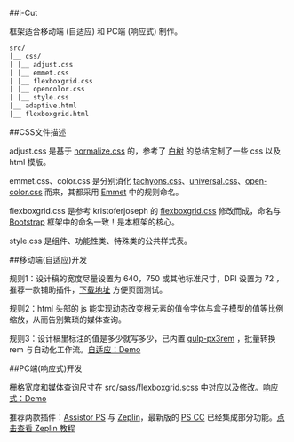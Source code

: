 ﻿##i-Cut

框架适合移动端 (自适应) 和 PC端 (响应式) 制作。

```txt
src/
|__ css/
| |__ adjust.css		
| |__ emmet.css							
| |__ flexboxgrid.css
| |__ opencolor.css		
| |__ style.css			
|__ adaptive.html
|__ flexboxgrid.html
```
##CSS文件描述

adjust.css 是基于 [normalize.css](https://github.com/necolas/normalize.css) 的，参考了 [白树](http://www.cnblogs.com/PeunZhang/p/3407453.html) 的总结定制了一些 css 以及 html 模版。 

emmet.css、color.css 是分别消化 [tachyons.css](https://github.com/tachyons-css/tachyons)、[universal.css](https://github.com/marmelab/universal.css)、[open-color.css](https://github.com/yeun/open-color) 而来，其都采用 [Emmet](http://docs.emmet.io/cheat-sheet/) 中的规则命名。

flexboxgrid.css 是参考 kristoferjoseph 的 [flexboxgrid.css](https://github.com/kristoferjoseph/flexboxgrid) 修改而成，命名与 [Bootstrap](https://github.com/twbs/bootstrap) 框架中的命名一致！是本框架的核心。

style.css 是组件、功能性类、特殊类的公共样式表。

##移动端(自适应)开发

规则1：设计稿的宽度尽量设置为 640，750 或其他标准尺寸，DPI 设置为 72 ，推荐一款铺助插件，[下载地址](https://chrome.google.com/webstore/detail/perfectpixel-by-welldonec/dkaagdgjmgdmbnecmcefdhjekcoceebi?utm_source=chrome-app-launcher-info-dialog) 方便页面测试。

规则2：html 头部的 js 能实现动态改变根元素的值令字体与盒子模型的值等比例缩放，从而告别繁琐的媒体查询。

规则3：设计稿里标注的值是多少就写多少，已内置 [gulp-px3rem](https://www.npmjs.com/package/gulp-px3rem) ，批量转换 rem 与自动化工作流。[自适应：Demo](http://i-cut.cc/dist/adaptive.html)

##PC端(响应式)开发

栅格宽度和媒体查询尺寸在 src/sass/flexboxgrid.scss 中对应以及修改。[响应式：Demo](http://i-cut.cc/dist/flexboxgrid.html)

推荐两款插件：[Assistor PS](http://witstudio.net/) 与 [Zeplin](https://zeplin.io/)，最新版的 [PS CC](http://www.adobe.com/products/photoshop.html) 已经集成部分功能。[点击查看 Zeplin 教程](http://blog.163.com/zbj_jbz/blog/static/212615164201692210316119/)